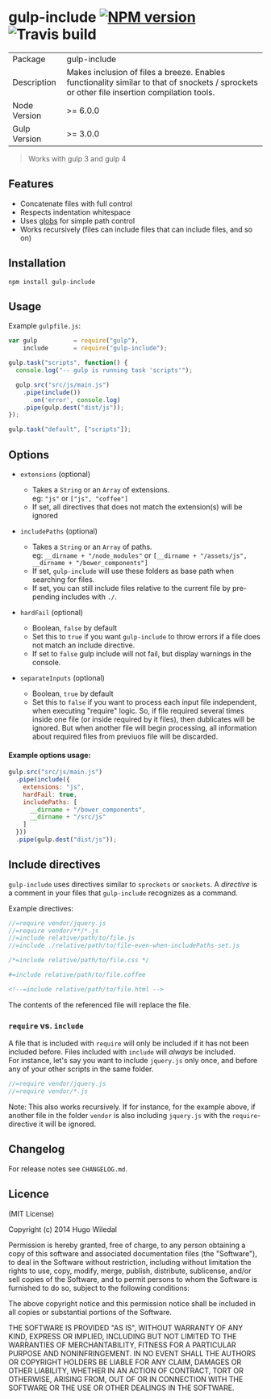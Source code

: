 # gulp-include [![NPM version][npm-image]][npm-url] ![Travis build][travis-image]

<table>
<tr>
<td>Package</td><td>gulp-include</td>
</tr>
<tr>
<td>Description</td>
<td>Makes inclusion of files a breeze. Enables functionality similar to that of snockets / sprockets or other file insertion compilation tools.</td>
</tr>
<tr>
<td>Node Version</td>
<td>>= 6.0.0 </td>
</tr>
<tr>
<td>Gulp Version</td>
<td>>= 3.0.0</td>
</table>

> Works with gulp 3 and gulp 4

## Features
* Concatenate files with full control
* Respects indentation whitespace
* Uses [globs](https://www.npmjs.com/package/glob) for simple path control
* Works recursively (files can include files that can include files, and so on)

## Installation
```shell
npm install gulp-include
```
## Usage
Example `gulpfile.js`:
```javascript
var gulp          = require("gulp"),
    include       = require("gulp-include");

gulp.task("scripts", function() {
  console.log("-- gulp is running task 'scripts'");

  gulp.src("src/js/main.js")
    .pipe(include())
      .on('error', console.log)
    .pipe(gulp.dest("dist/js"));
});

gulp.task("default", ["scripts"]);

```

## Options
- `extensions` (optional)
  * Takes a `String` or an `Array` of extensions.  
  eg: `"js"` or `["js", "coffee"]`
  * If set, all directives that does not match the extension(s) will be ignored  


- `includePaths` (optional)
  * Takes a `String` or an `Array` of paths.  
  eg: `__dirname + "/node_modules"` or `[__dirname + "/assets/js", __dirname + "/bower_components"]`
  * If set, `gulp-include` will use these folders as base path when searching for files.
  * If set, you can still include files relative to the current file by pre-pending includes with `./`.


- `hardFail` (optional)
  * Boolean, `false` by default
  * Set this to `true` if you want `gulp-include` to throw errors if a file does not match
  an include directive.
  * If set to `false` gulp include will not fail, but display warnings in the console.
  
- `separateInputs` (optional)
  * Boolean, `true` by default
  * Set this to `false` if you want to process each input file independent, when executing "require" logic. 
  So, if file required several times inside one file (or inside required by it files), then dublicates will be ignored. 
  But when another file will begin processing, all information about required files from previuos file will be discarded.

#### Example options usage:
```js
gulp.src("src/js/main.js")
  .pipe(include({
    extensions: "js",
    hardFail: true,
    includePaths: [
      __dirname + "/bower_components",
      __dirname + "/src/js"
    ]
  }))
  .pipe(gulp.dest("dist/js"));
```

## Include directives
`gulp-include` uses directives similar to `sprockets` or `snockets`. A _directive_ is a comment in your files that `gulp-include` recognizes as a command.

Example directives:
```javascript
//=require vendor/jquery.js
//=require vendor/**/*.js
//=include relative/path/to/file.js
//=include ./relative/path/to/file-even-when-includePaths-set.js
```
```css
/*=include relative/path/to/file.css */
```
```coffee
#=include relative/path/to/file.coffee
```
```html
<!--=include relative/path/to/file.html -->
```

The contents of the referenced file will replace the file.

### `require` vs. `include`
A file that is included with `require` will only be included if it has not been included  before. Files included with `include` will _always_ be included.  
For instance, let's say you want to include `jquery.js` only once, and before any of your other scripts in the same folder.
```javascript
//=require vendor/jquery.js
//=require vendor/*.js
```
Note: This also works recursively. If for instance, for the example above, if another file in the folder `vendor` is also including `jquery.js` with the `require`-directive it will be ignored.

## Changelog
For release notes see `CHANGELOG.md`.

## Licence
(MIT License)

Copyright (c) 2014 Hugo Wiledal

Permission is hereby granted, free of charge, to any person obtaining a copy
of this software and associated documentation files (the "Software"), to deal
in the Software without restriction, including without limitation the rights
to use, copy, modify, merge, publish, distribute, sublicense, and/or sell
copies of the Software, and to permit persons to whom the Software is
furnished to do so, subject to the following conditions:

The above copyright notice and this permission notice shall be included in all
copies or substantial portions of the Software.

THE SOFTWARE IS PROVIDED "AS IS", WITHOUT WARRANTY OF ANY KIND, EXPRESS OR
IMPLIED, INCLUDING BUT NOT LIMITED TO THE WARRANTIES OF MERCHANTABILITY,
FITNESS FOR A PARTICULAR PURPOSE AND NONINFRINGEMENT. IN NO EVENT SHALL THE
AUTHORS OR COPYRIGHT HOLDERS BE LIABLE FOR ANY CLAIM, DAMAGES OR OTHER
LIABILITY, WHETHER IN AN ACTION OF CONTRACT, TORT OR OTHERWISE, ARISING FROM,
OUT OF OR IN CONNECTION WITH THE SOFTWARE OR THE USE OR OTHER DEALINGS IN THE
SOFTWARE.


[travis-image]: https://api.travis-ci.org/wiledal/gulp-include.png?branch=master

[npm-url]: https://npmjs.org/package/gulp-include
[npm-image]: https://badge.fury.io/js/gulp-include.png
